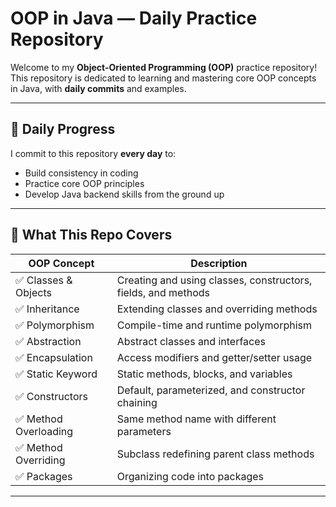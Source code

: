 # OOP in Java — Daily Practice Repository

Welcome to my **Object-Oriented Programming (OOP)** practice repository!  
This repository is dedicated to learning and mastering core OOP concepts in Java, with **daily commits** and examples.

---

## 📅 Daily Progress

I commit to this repository **every day** to:
- Build consistency in coding
- Practice core OOP principles
- Develop Java backend skills from the ground up

---

## 🧠 What This Repo Covers

| OOP Concept           | Description |
|-----------------------|-------------|
| ✅ Classes & Objects  | Creating and using classes, constructors, fields, and methods |
| ✅ Inheritance        | Extending classes and overriding methods |
| ✅ Polymorphism       | Compile-time and runtime polymorphism |
| ✅ Abstraction         | Abstract classes and interfaces |
| ✅ Encapsulation       | Access modifiers and getter/setter usage |
| ✅ Static Keyword     | Static methods, blocks, and variables |
| ✅ Constructors       | Default, parameterized, and constructor chaining |
| ✅ Method Overloading | Same method name with different parameters |
| ✅ Method Overriding  | Subclass redefining parent class methods |
| ✅ Packages            | Organizing code into packages |

---


